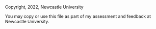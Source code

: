 Copyright, 2022, Newcastle University

You may copy or use this file as part of my assessment and feedback at Newcastle University.